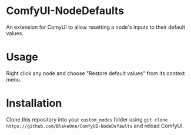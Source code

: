 # ComfyUI-NodeDefaults
An extension for ComyUI to allow resetting a node's inputs to their default values.
# Usage
Right click any node and choose "Restore default values" from its context menu.
# Installation
Clone this repository into your `custom_nodes` folder using `git clone https://github.com/BlakeOne/ComfyUI-NodeDefaults` and reload ComfyUI.
